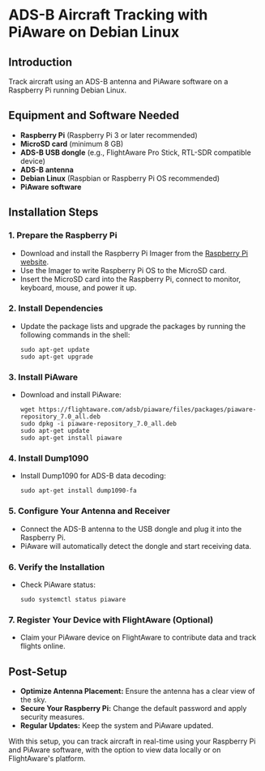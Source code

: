 # ADS-B Aircraft Tracking with PiAware on Debian Linux

## Introduction
Track aircraft using an ADS-B antenna and PiAware software on a Raspberry Pi running Debian Linux.

## Equipment and Software Needed

- **Raspberry Pi** (Raspberry Pi 3 or later recommended)
- **MicroSD card** (minimum 8 GB)
- **ADS-B USB dongle** (e.g., FlightAware Pro Stick, RTL-SDR compatible device)
- **ADS-B antenna**
- **Debian Linux** (Raspbian or Raspberry Pi OS recommended)
- **PiAware software**

## Installation Steps

### 1. Prepare the Raspberry Pi
- Download and install the Raspberry Pi Imager from the [Raspberry Pi website](https://www.raspberrypi.org/downloads/).
- Use the Imager to write Raspberry Pi OS to the MicroSD card.
- Insert the MicroSD card into the Raspberry Pi, connect to monitor, keyboard, mouse, and power it up.

### 2. Install Dependencies
- Update the package lists and upgrade the packages by running the following commands in the shell:
  ```shell
  sudo apt-get update
  sudo apt-get upgrade

### 3. Install PiAware
- Download and install PiAware:
    ```shell
    wget https://flightaware.com/adsb/piaware/files/packages/piaware-repository_7.0_all.deb
    sudo dpkg -i piaware-repository_7.0_all.deb
    sudo apt-get update
    sudo apt-get install piaware
    ```

### 4. Install Dump1090
- Install Dump1090 for ADS-B data decoding:
    ```shell
    sudo apt-get install dump1090-fa
    ```

### 5. Configure Your Antenna and Receiver
- Connect the ADS-B antenna to the USB dongle and plug it into the Raspberry Pi.
- PiAware will automatically detect the dongle and start receiving data.

### 6. Verify the Installation
- Check PiAware status:
    ```shell
    sudo systemctl status piaware
    ```

### 7. Register Your Device with FlightAware (Optional)
- Claim your PiAware device on FlightAware to contribute data and track flights online.

## Post-Setup

- **Optimize Antenna Placement:** Ensure the antenna has a clear view of the sky.
- **Secure Your Raspberry Pi:** Change the default password and apply security measures.
- **Regular Updates:** Keep the system and PiAware updated.

With this setup, you can track aircraft in real-time using your Raspberry Pi and PiAware software, with the option to view data locally or on FlightAware's platform.
